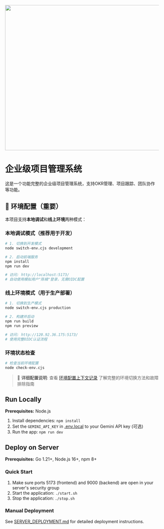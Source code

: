 <div align="center">
<img width="1200" height="475" alt="GHBanner" src="https://github.com/user-attachments/assets/0aa67016-6eaf-458a-adb2-6e31a0763ed6" />
</div>

# 企业级项目管理系统

这是一个功能完整的企业级项目管理系统，支持OKR管理、项目跟踪、团队协作等功能。

## 🔧 环境配置（重要）

本项目支持**本地调试**和**线上环境**两种模式：

### 本地调试模式（推荐用于开发）
```bash
# 1. 切换到开发模式
node switch-env.cjs development

# 2. 启动前端服务
npm install
npm run dev

# 访问: http://localhost:5173/
# 自动使用模拟用户"陈楠"登录，无需OIDC配置
```

### 线上环境模式（用于生产部署）
```bash
# 1. 切换到生产模式
node switch-env.cjs production

# 2. 构建并启动
npm run build
npm run preview

# 访问: http://120.92.36.175:5173/
# 使用完整OIDC认证流程
```

### 环境状态检查
```bash
# 检查当前环境配置
node check-env.cjs
```

> 📖 **详细配置说明**: 查看 [环境配置上下文记录](./ENVIRONMENT_CONTEXT.md) 了解完整的环境切换方法和故障排除指南

## Run Locally

**Prerequisites:**  Node.js

1. Install dependencies:
   `npm install`
2. Set the `GEMINI_API_KEY` in [.env.local](.env.local) to your Gemini API key (可选)
3. Run the app:
   `npm run dev`

## Deploy on Server

**Prerequisites:** Go 1.21+, Node.js 16+, npm 8+

### Quick Start

1. Make sure ports 5173 (frontend) and 9000 (backend) are open in your server's security group
2. Start the application:
   `./start.sh`
3. Stop the application:
   `./stop.sh`

### Manual Deployment

See [SERVER_DEPLOYMENT.md](SERVER_DEPLOYMENT.md) for detailed deployment instructions.